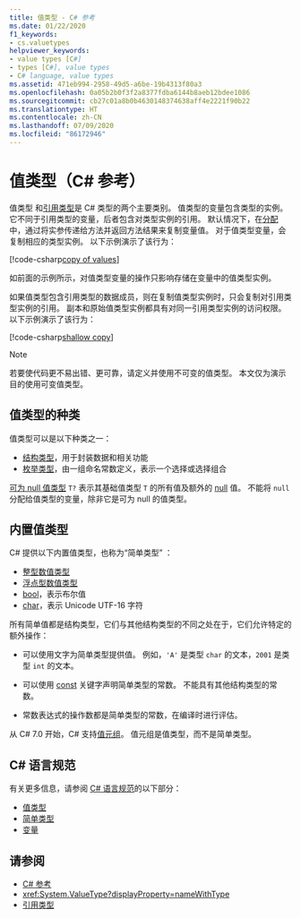 ```yaml
---
title: 值类型 - C# 参考
ms.date: 01/22/2020
f1_keywords:
- cs.valuetypes
helpviewer_keywords:
- value types [C#]
- types [C#], value types
- C# language, value types
ms.assetid: 471eb994-2958-49d5-a6be-19b4313f80a3
ms.openlocfilehash: 0a05b2b0f3f2a8377fdba6144b8aeb12bdee1086
ms.sourcegitcommit: cb27c01a8b0b4630148374638aff4e2221f90b22
ms.translationtype: HT
ms.contentlocale: zh-CN
ms.lasthandoff: 07/09/2020
ms.locfileid: "86172946"
---
```

# <a name="value-types-c-reference"></a>值类型（C# 参考）

值类型  和[引用类型](../keywords/reference-types.md)是 C# 类型的两个主要类别。 值类型的变量包含类型的实例。 它不同于引用类型的变量，后者包含对类型实例的引用。 默认情况下，在[分配](../operators/assignment-operator.md)中，通过将实参传递给方法并返回方法结果来复制变量值。 对于值类型变量，会复制相应的类型实例。 以下示例演示了该行为：

[!code-csharp[copy of values](snippets/ValueTypes.cs#ValueTypeCopied)]

如前面的示例所示，对值类型变量的操作只影响存储在变量中的值类型实例。

如果值类型包含引用类型的数据成员，则在复制值类型实例时，只会复制对引用类型实例的引用。 副本和原始值类型实例都具有对同一引用类型实例的访问权限。 以下示例演示了该行为：

[!code-csharp[shallow copy](snippets/ValueTypes.cs#ShallowCopy)]

> [!NOTE]
> 若要使代码更不易出错、更可靠，请定义并使用不可变的值类型。 本文仅为演示目的使用可变值类型。

## <a name="kinds-of-value-types"></a>值类型的种类

值类型可以是以下种类之一：

- [结构类型](struct.md)，用于封装数据和相关功能
- [枚举类型](enum.md)，由一组命名常数定义，表示一个选择或选择组合

[可为 null 值类型](nullable-value-types.md) `T?` 表示其基础值类型 `T` 的所有值及额外的 [null](../keywords/null.md) 值。 不能将 `null` 分配给值类型的变量，除非它是可为 null 的值类型。

## <a name="built-in-value-types"></a>内置值类型

C# 提供以下内置值类型，也称为“简单类型”  ：

- [整型数值类型](integral-numeric-types.md)
- [浮点型数值类型](floating-point-numeric-types.md)
- [bool](bool.md)，表示布尔值
- [char](char.md)，表示 Unicode UTF-16 字符

所有简单值都是结构类型，它们与其他结构类型的不同之处在于，它们允许特定的额外操作：

- 可以使用文字为简单类型提供值。 例如，`'A'` 是类型 `char` 的文本，`2001` 是类型 `int` 的文本。

- 可以使用 [const](../keywords/const.md) 关键字声明简单类型的常数。 不能具有其他结构类型的常数。

- 常数表达式的操作数都是简单类型的常数，在编译时进行评估。

从 C# 7.0 开始，C# 支持[值元组](value-tuples.md)。 值元组是值类型，而不是简单类型。

## <a name="c-language-specification"></a>C# 语言规范

有关更多信息，请参阅 [C# 语言规范](~/_csharplang/spec/introduction.md)的以下部分：

- [值类型](~/_csharplang/spec/types.md#value-types)
- [简单类型](~/_csharplang/spec/types.md#simple-types)
- [变量](~/_csharplang/spec/variables.md)

## <a name="see-also"></a>请参阅

- [C# 参考](../index.md)
- <xref:System.ValueType?displayProperty=nameWithType>
- [引用类型](../keywords/reference-types.md)
